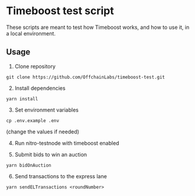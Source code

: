 # Timeboost test script

These scripts are meant to test how Timeboost works, and how to use it, in a local environment.

## Usage

1. Clone repository

```
git clone https://github.com/OffchainLabs/timeboost-test.git
```

2. Install dependencies

```
yarn install
```

3. Set environment variables

```
cp .env.example .env
```

(change the values if needed)

4. Run nitro-testnode with timeboost enabled

5. Submit bids to win an auction

```
yarn bidOnAuction
```

6. Send transactions to the express lane

```
yarn sendELTransactions <roundNumber>
```
